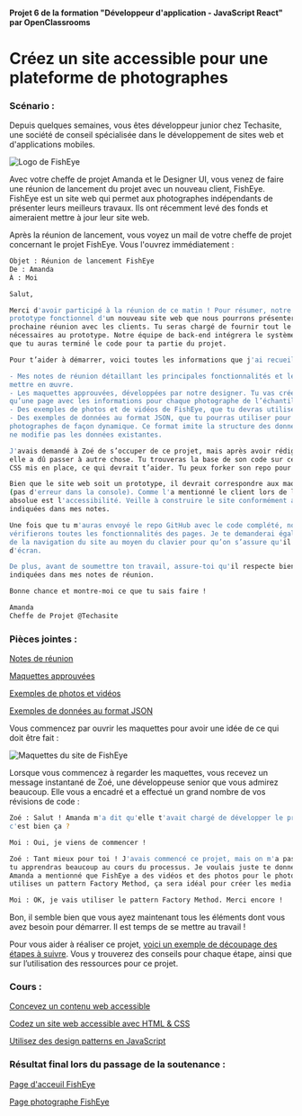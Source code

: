 #### Projet 6 de la formation "Développeur d'application - JavaScript React" par OpenClassrooms

# Créez un site accessible pour une plateforme de photographes

### Scénario :

Depuis quelques semaines, vous êtes développeur junior chez Techasite, une société de conseil spécialisée dans le développement de sites web et d'applications mobiles. 

![Logo de FishEye](https://user.oc-static.com/upload/2020/08/18/15977566540758_15975854296086_image1%20%281%29.png)


Avec votre cheffe de projet Amanda et le Designer UI, vous venez de faire une réunion de lancement du projet avec un nouveau client, FishEye. FishEye est un site web qui permet aux photographes indépendants de présenter leurs meilleurs travaux. Ils ont récemment levé des fonds et aimeraient mettre à jour leur site web. 

Après la réunion de lancement, vous voyez un mail de votre cheffe de projet concernant le projet FishEye. Vous l'ouvrez immédiatement :

```bash
Objet : Réunion de lancement FishEye
De : Amanda
À : Moi

Salut, 

Merci d'avoir participé à la réunion de ce matin ! Pour résumer, notre objectif est de construire un 
prototype fonctionnel d'un nouveau site web que nous pourrons présenter à FishEye lors de notre 
prochaine réunion avec les clients. Tu seras chargé de fournir tout le HTML, le CSS et le JavaScript 
nécessaires au prototype. Notre équipe de back-end intégrera le système existant de FishEye une fois 
que tu auras terminé le code pour ta partie du projet.

Pour t’aider à démarrer, voici toutes les informations que j'ai recueillies auprès du client :

- Mes notes de réunion détaillant les principales fonctionnalités et les exigences techniques à 
mettre en œuvre. 
- Les maquettes approuvées, développées par notre designer. Tu vas créer une page principale ainsi 
qu’une page avec les informations pour chaque photographe de l’échantillon. 
- Des exemples de photos et de vidéos de FishEye, que tu devras utiliser pour la conception des pages. 
- Des exemples de données au format JSON, que tu pourras utiliser pour créer les différentes pages des 
photographes de façon dynamique. Ce format imite la structure des données dans la base de données, donc 
ne modifie pas les données existantes. 

J'avais demandé à Zoé de s’occuper de ce projet, mais après avoir rédigé un premier jet très rapidement, 
elle a dû passer à autre chose. Tu trouveras la base de son code sur ce repo avec une partie du HTML et 
CSS mis en place, ce qui devrait t’aider. Tu peux forker son repo pour te lancer dans le code.

Bien que le site web soit un prototype, il devrait correspondre aux maquettes et fonctionner correctement 
(pas d'erreur dans la console). Comme l'a mentionné le client lors de la réunion de lancement, sa priorité 
absolue est l'accessibilité. Veille à construire le site conformément aux exigences d'accessibilité 
indiquées dans mes notes.

Une fois que tu m'auras envoyé le repo GitHub avec le code complété, nous passerons en revue et 
vérifierons toutes les fonctionnalités des pages. Je te demanderai également de faire une démonstration 
de la navigation du site au moyen du clavier pour qu’on s’assure qu'il est utilisable par les lecteurs 
d'écran.  

De plus, avant de soumettre ton travail, assure-toi qu'il respecte bien les contraintes techniques 
indiquées dans mes notes de réunion.

Bonne chance et montre-moi ce que tu sais faire !

Amanda
Cheffe de Projet @Techasite
```
### Pièces jointes :

[Notes de réunion](https://course.oc-static.com/projects/Front-End+V2/P5+Javascript+%26+Accessibility/Notes+de+reunion.pdf)

[Maquettes approuvées](https://www.figma.com/file/Q3yNeD7WTK9QHDldg9vaRl/UI-Design-FishEye-FR?node-id=0%3A1)

[Exemples de photos et vidéos](https://s3-eu-west-1.amazonaws.com/course.oc-static.com/projects/Front-End+V2/P5+Javascript+%26+Accessibility/FishEye_Photos.zip)

[Exemples de données au format JSON](https://github.com/OpenClassrooms-Student-Center/Front-End-Fisheye/blob/main/data/photographers.json)

Vous commencez par ouvrir les maquettes pour avoir une idée de ce qui doit être fait : 

![Maquettes du site de FishEye](https://user.oc-static.com/upload/2022/10/14/16657380159236_Index%20%281%29.png)

Lorsque vous commencez à regarder les maquettes, vous recevez un message instantané de Zoé, une développeuse senior que vous admirez beaucoup. Elle vous a encadré et a effectué un grand nombre de vos révisions de code :

```bash
Zoé : Salut ! Amanda m'a dit qu'elle t'avait chargé de développer le premier prototype du projet FishEye, 
c'est bien ça ?

Moi : Oui, je viens de commencer !

Zoé : Tant mieux pour toi ! J'avais commencé ce projet, mais on m'a passé sur autre chose. Je pense que 
tu apprendras beaucoup au cours du processus. Je voulais juste te donner un petit conseil technique. 
Amanda a mentionné que FishEye a des vidéos et des photos pour le photographe. Pour ça il faudra que tu 
utilises un pattern Factory Method, ça sera idéal pour créer les media en distinguant les vidéos des photos.

Moi : OK, je vais utiliser le pattern Factory Method. Merci encore !
```

Bon, il semble bien que vous ayez maintenant tous les éléments dont vous avez besoin pour démarrer.  Il est temps de se mettre au travail !

Pour vous aider à réaliser ce projet, [voici un exemple de découpage des étapes à suivre](https://course.oc-static.com/projects/Front-End+V2/P5+Javascript+%26+Accessibility/P6+Front-End+-+Etapes+cles.pdf). Vous y trouverez des conseils pour chaque étape, ainsi que sur l’utilisation des ressources pour ce projet.

### Cours :
[Concevez un contenu web accessible](https://openclassrooms.com/fr/courses/6691346-concevez-un-contenu-web-accessible)

[Codez un site web accessible avec HTML & CSS](https://openclassrooms.com/fr/courses/6691451-codez-un-site-web-accessible-avec-html-css)

[Utilisez des design patterns en JavaScript](https://openclassrooms.com/fr/courses/7133336-utilisez-des-design-patterns-en-javascript)

### Résultat final lors du passage de la soutenance :
[Page d'acceuil FishEye](https://olafswan.github.io/OC_DAJR_P6-FishEye/index.html)

[Page photographe FishEye](https://olafswan.github.io/OC_DAJR_P6-FishEye/photographer.html?id=243)
